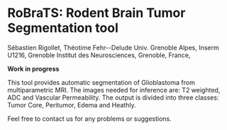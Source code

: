 # RoBraTS: Rodent Brain Tumor Segmentation tool

Sébastien Rigollet, Théotime Fehr--Delude
Univ. Grenoble Alpes, Inserm U1216, Grenoble Institut des Neurosciences, Grenoble, France,

**Work in progress**

This tool provides automatic segmentation of Glioblastoma from multiparametric MRI.
The images needed for inference are: T2 weighted, ADC and Vascular Permeability.
The output is divided into three classes: Tumor Core, Peritumor, Edema and Heathly.

Feel free to contact us for any problems or suggestions.